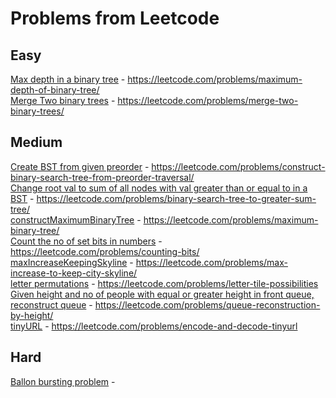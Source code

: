 <h1> Problems from Leetcode </h1>


<h2> Easy </h2>

[Max depth in a binary tree](Easy/maxDepth.cpp) - https://leetcode.com/problems/maximum-depth-of-binary-tree/  
[Merge Two binary trees](Easy/mergeTrees.cpp) - https://leetcode.com/problems/merge-two-binary-trees/  


<h2> Medium </h2>

[Create BST from given preorder](medium/BSTFromPreorder.cpp) - https://leetcode.com/problems/construct-binary-search-tree-from-preorder-traversal/  
[Change root val to sum of all nodes with val greater than or equal to in a BST](medium/bstToGst.cpp) - https://leetcode.com/problems/binary-search-tree-to-greater-sum-tree/  
[constructMaximumBinaryTree](medium/constructMaximumBinaryTree.cpp) - https://leetcode.com/problems/maximum-binary-tree/  
[Count the no of set bits in numbers](medium/countBits.cpp) - https://leetcode.com/problems/counting-bits/  
[maxIncreaseKeepingSkyline](medium/maxIncreaseKeepingSkyline.cpp) - https://leetcode.com/problems/max-increase-to-keep-city-skyline/  
[letter permutations](medium/numTilePossibilities.cpp) - https://leetcode.com/problems/letter-tile-possibilities  
[Given height and no of people with equal or greater height in front queue, reconstruct queue](medium/reconstructQueue.cpp) - https://leetcode.com/problems/queue-reconstruction-by-height/  
[tinyURL](medium/tinyURL.cpp) - https://leetcode.com/problems/encode-and-decode-tinyurl  


<h2> Hard </h2>

[Ballon bursting problem](Hard/maxCoins.cpp) - 